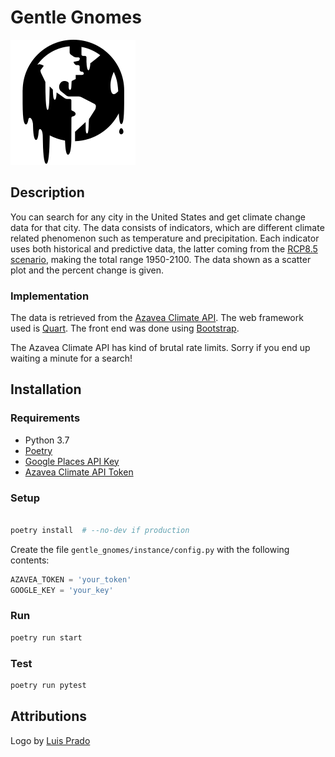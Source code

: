 # Gentle Gnomes

![](./src/static/images/logo.svg)

## Description

You can search for any city in the United States and get climate change data for
that city. The data consists of indicators, which are different climate related
phenomenon such as temperature and precipitation. Each indicator uses both
historical and predictive data, the latter coming from the
[RCP8.5 scenario](https://skepticalscience.com/rcp.php), making the total range
1950-2100. The data shown as a scatter plot and the percent change is given.

### Implementation

The data is retrieved from the
[Azavea Climate API](https://docs.climate.azavea.com/index.html). The web
framework used is [Quart](https://pgjones.gitlab.io/quart/index.html). The front
end was done using [Bootstrap](https://getbootstrap.com/).

The Azavea Climate API has kind of brutal rate limits. Sorry if you end up
waiting a minute for a search!

## Installation

### Requirements

* Python 3.7
* [Poetry](https://poetry.eustace.io/docs/#installation)
* [Google Places API Key](https://developers.google.com/maps/documentation/javascript/get-api-key)
* [Azavea Climate API Token](https://docs.climate.azavea.com/index.html#getting-a-token)

### Setup
```bash

poetry install  # --no-dev if production
```

Create the file `gentle_gnomes/instance/config.py` with the following contents:

```py
AZAVEA_TOKEN = 'your_token'
GOOGLE_KEY = 'your_key'
```

### Run

```bash
poetry run start
```

### Test

```bash
poetry run pytest
```

## Attributions

Logo by [Luis Prado](http://thenounproject.com/Luis/)
